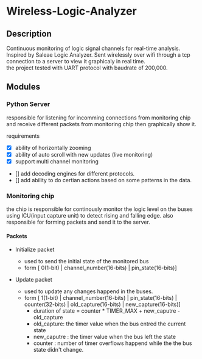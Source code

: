 # Wireless-Logic-Analyzer




## Description
Continuous monitoring of logic signal channels for real-time analysis. Inspired by Saleae Logic Analyzer. Sent wirelessly over wifi through a tcp connection to a server to view it graphicaly in real time.
<br>
the project tested with UART protocol with baudrate of 200,000.

## Modules


### Python Server
responsible for listening for incomming connections from monitoring chip and receive different packets from monitoring chip then graphically show it. 

requirements
 - [x] ability of horizontally zooming
 - [x] ability of auto scroll with new updates (live monitoring)
 - [x] support multi channel monitoring
 - [] add decoding engines for different protocols.
 - [] add ability to do certian actions based on some patterns in the data.
 
 
### Monitoring chip
the chip is responsible for continously monitor the logic level on the buses using ICU(input capture unit) to detect rising and falling edge. also responsible for forming packets and send it to the server.

#### Packets
- Initialize packet
	- used to send the initial state of the monitored bus
	- form [ 0(1-bit) | channel_number(16-bits) | pin_state(16-bits)]
	
- Update packet
	- used to update any changes happend in the buses. 
	- form [ 1(1-bit) | channel_number(16-bits) | pin_state(16-bits) | counter(32-bits) | old_capture(16-bits) | new_capture(16-bits)]
		- duration of state = counter * TIMER_MAX + new_caputre - old_capture
		- old_capture: the timer value when the bus entred the current state
		- new_caputre : the timer value when the bus left the state
		- counter : number of timer overflows happend while the the bus state didn't change.
		

